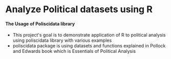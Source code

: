 # Analyze Political datasets using R 
#### The Usage of Poliscidata library
- This project's goal is to demonstrate application of R to political analysis using poliscidata library with various examples 
- poliscidata package is using datasets and functions explained in Pollock and Edwards book which is Essentials of Political Analysis
